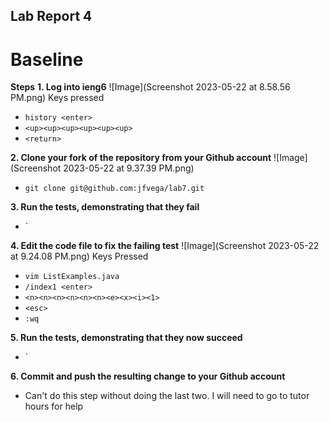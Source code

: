 ## Lab Report 4
# Baseline 
**Steps**
**1. Log into ieng6**
![Image](Screenshot 2023-05-22 at 8.58.56 PM.png)
Keys pressed
- `history <enter>`
- `<up><up><up><up><up><up>`
- `<return>`


**2. Clone your fork of the repository from your Github account**
![Image](Screenshot 2023-05-22 at 9.37.39 PM.png)
- `git clone git@github.com:jfvega/lab7.git`


**3. Run the tests, demonstrating that they fail**
- `


**4. Edit the code file to fix the failing test**
![Image](Screenshot 2023-05-22 at 9.24.08 PM.png)
Keys Pressed
- `vim ListExamples.java`
- `/index1 <enter>`
- `<n><n><n><n><n><n><e><x><i><1>`
- `<esc>`
- `:wq`


**5. Run the tests, demonstrating that they now succeed**
- `


**6. Commit and push the resulting change to your Github account**
- Can't do this step without doing the last two. I will need to go to tutor hours for help
